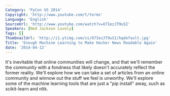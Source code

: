 ```yaml
---
Category: 'PyCon US 2014'
Copyright: 'http://www.youtube.com/t/terms'
Language: 'English'
SourceUrl: 'http://www.youtube.com/watch?v=O7IezJT9uSI'
Speakers: [Ned Jackson Lovely]
Tags: []
ThumbnailUrl: 'http://i1.ytimg.com/vi/O7IezJT9uSI/hqdefault.jpg'
Title: 'Enough Machine Learning to Make Hacker News Readable Again'
date: '2014-04-12'
---
```

It's inevitable that online communities will change, and that we'll remember the community with a fondness that likely doesn't accurately reflect the former reality. We'll explore how we can take a set of articles from an online community and winnow out the stuff we feel is unworthy. We'll explore some of the machine learning tools that are just a "pip install" away, such as scikit-learn and nltk.
